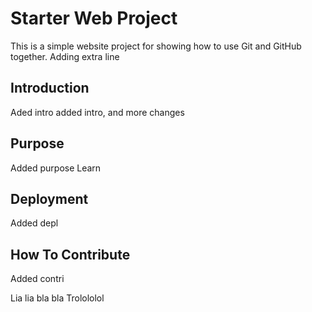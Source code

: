 # Starter Web Project

This is a simple website project for showing how to use Git 
and GitHub together.
Adding extra line
## Introduction

Aded intro
added intro, and more changes

## Purpose

Added purpose
Learn
## Deployment
Added depl

## How To Contribute
Added contri

Lia lia
bla bla
Trolololol